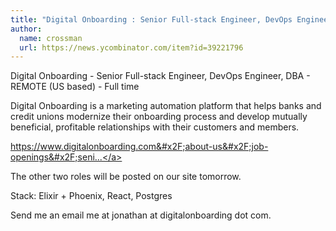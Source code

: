 ```yaml
---
title: "Digital Onboarding : Senior Full-stack Engineer, DevOps Engineer, DBA"
author:
  name: crossman
  url: https://news.ycombinator.com/item?id=39221796
---
```

Digital Onboarding - Senior Full-stack Engineer, DevOps Engineer, DBA - REMOTE (US based) - Full time

Digital Onboarding is a marketing automation platform that helps banks and credit unions modernize their onboarding process and develop mutually beneficial, profitable relationships with their customers and members.

<a href="https:&#x2F;&#x2F;www.digitalonboarding.com&#x2F;about-us&#x2F;job-openings&#x2F;senior-full-stack-engineer" rel="nofollow">https:&#x2F;&#x2F;www.digitalonboarding.com&#x2F;about-us&#x2F;job-openings&#x2F;seni...</a>

The other two roles will be posted on our site tomorrow.

Stack: Elixir + Phoenix, React, Postgres

Send me an email me at jonathan at digitalonboarding dot com.
